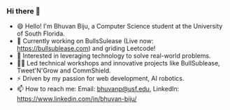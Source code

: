 ### Hi there 👋

<!--
**Bhuvan279/Bhuvan279** is a ✨ _special_ ✨ repository because its `README.md` (this file) appears on your GitHub profile.

Here are some ideas to get you started:

- 🔭 I’m currently working on ...
- 🌱 I’m currently learning ...
- 👯 I’m looking to collaborate on ...
- 🤔 I’m looking for help with ...
- 💬 Ask me about ...
- 📫 How to reach me: ...
- 😄 Pronouns: ...
- ⚡ Fun fact: ...
-->

- 😄 Hello! I'm Bhuvan Biju, a Computer Science student at the University of South Florida.
- 🌱 Currently working on BullsSulease (Live now: https://bullsublease.com) and griding Leetcode!
- 🔭 Interested in leveraging technology to solve real-world problems.
- 👨‍🏫 Led technical workshops and innovative projects like BullSublease, Tweet'N'Grow and CommShield.
- ⚡ Driven by my passion for web development, AI robotics.
- 📫 How to reach me: Email: bhuvanp@usf.edu, LinkedIn: https://www.linkedin.com/in/bhuvan-biju/
  







